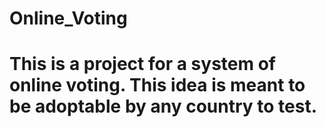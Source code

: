 # Online_Voting
#
# This is a project for a system of online voting. This idea is meant to be adoptable by any country to test. 
